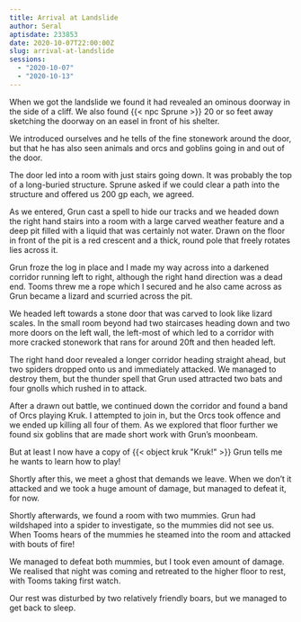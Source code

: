 ```yaml
---
title: Arrival at Landslide
author: Seral
aptisdate: 233853
date: 2020-10-07T22:00:00Z
slug: arrival-at-landslide
sessions:
  - "2020-10-07"
  - "2020-10-13"
---
```


When we got the landslide we found it had revealed an ominous doorway in the side of a cliff. We also found {{< npc Sprune >}} 20 or so feet away sketching the doorway on an easel in front of his shelter.

We introduced ourselves and he tells of the fine stonework around the door, but that he has also seen animals and orcs and goblins going in and out of the door.

The door led into a room with just stairs going down. It was probably the top of a long-buried structure. Sprune asked if we could clear a path into the structure and offered us 200 gp each, we agreed.

As we entered, Grun cast a spell to hide our tracks and we headed down the right hand stairs into a room with a large carved weather feature and a deep pit filled with a liquid that was certainly not water. Drawn on the floor in front of the pit is a red crescent and a thick, round pole that freely rotates lies across it. 

Grun froze the log in place and I made my way across into a darkened corridor running left to right, although the right hand direction was a dead end. Tooms threw me a rope which I secured and he also came across as Grun became a lizard and scurried across the pit.

We headed left towards a stone door that was carved to look like lizard scales. In the small room beyond had two staircases heading down and two more doors on the left wall, the left-most of which led to a corridor with more cracked stonework that rans for around 20ft and then headed left.

The right hand door revealed a longer corridor heading straight ahead, but two spiders dropped onto us and immediately attacked. We managed to destroy them, but the thunder spell that Grun used attracted two bats and four gnolls which rushed in to attack.

After a drawn out battle, we continued down the corridor and found a band of Orcs playing Kruk. I attempted to join in, but the Orcs took offence and we ended up killing all four of them. As we explored that floor further we found six goblins that are made short work with Grun’s moonbeam.

But at least I now have a copy of {{< object kruk "Kruk!" >}} Grun tells me he wants to learn how to play!

Shortly after this, we meet a ghost that demands we leave. When we don’t it attacked and we took a huge amount of damage, but managed to defeat it, for now.

Shortly afterwards, we found a room with two mummies. Grun had wildshaped into a spider to investigate, so the mummies did not see us. When Tooms hears of the mummies he steamed into the room and attacked with bouts of fire!

We managed to defeat both mummies, but I took even amount of damage. We realised that night was coming and retreated to the higher floor to rest, with Tooms taking first watch.

Our rest was disturbed by two relatively friendly boars, but we managed to get back to sleep.
